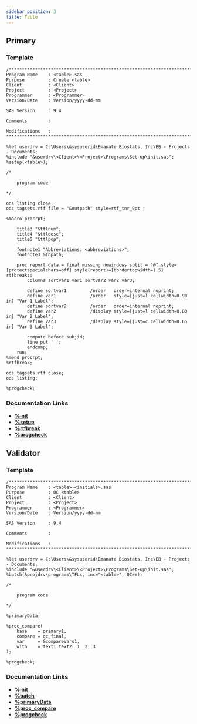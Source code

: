 ```yaml
---
sidebar_position: 3
title: Table
---
```


## Primary

### Template

```sas
/****************************************************************************************
Program Name    : <table>.sas
Purpose         : Create <table>
Client          : <Client>
Project         : <Project>
Programmer      : <Programmer>
Version/Date    : Version/yyyy-dd-mm

SAS Version     : 9.4

Comments        :

Modifications   :
*****************************************************************************************/

%let userdrv = C:\Users\&sysuserid\Emanate Biostats, Inc\EB - Projects - Documents;
%include "&userdrv\<Client>\<Project>\Programs\Set-up\init.sas";
%setup(<table>);

/*

    program code

*/

ods listing close;
ods tagsets.rtf file = "&outpath" style=rtf_tnr_9pt ;

%macro procrpt;

	title3 "&ttlnum";
	title4 "&ttldesc";
 	title5 "&ttlpop";

	footnote1 "Abbreviations: <abbreviations>";
	footnote3 &fnpath;

	proc report data = final missing nowindows split = "@" style=[protectspecialchars=off] style(report)=[bordertopwidth=1.5] rtfbreak;;
		columns sortvar1 var1 sortvar2 var2 var3;

        define sortvar1         /order 	 order=internal noprint;
		define var1 	  		/order   style=[just=l cellwidth=0.90 in] "Var 1 Label";
        define sortvar2         /order 	 order=internal noprint;
		define var2 	  		/display style=[just=l cellwidth=0.80 in] "Var 2 Label";
		define var3 	  		/display style=[just=c cellwidth=0.65 in] "Var 3 Label";

		compute before subjid;
		line put ' ';
		endcomp;
	run;
%mend procrpt;
%rtfbreak;

ods tagsets.rtf close;
ods listing;

%progcheck;
```

### Documentation Links

<!-- prettier-ignore -->
- [**%init**](..\set-up\init.md)
- [**%setup**](..\..\macros\macros-general\setup.md)
- [**%rtfbreak**](..\..\macros\macros-tfl\rtfbreak.md)
- [**%progcheck**](..\..\macros\macros-general\progcheck.md)

## Validator

### Template

```sas
/****************************************************************************************
Program Name    : <table>-<initials>.sas
Purpose         : QC <table>
Client          : <Client>
Project         : <Project>
Programmer      : <Programmer>
Version/Date    : Version/yyyy-dd-mm

SAS Version     : 9.4

Comments        :

Modifications   :
*****************************************************************************************/

%let userdrv = C:\Users\&sysuserid\Emanate Biostats, Inc\EB - Projects - Documents;
%include "&userdrv\<Client>\<Project>\Programs\Set-up\init.sas";
%batch(&projdrv\programs\TFLs, inc="<table>", QC=Y);

/*

    program code

*/

%primaryData;

%proc_compare(
	base    = primary1,
	compare = qc_final,
	var     = &compareVars1,
	with    = text1 text2 _1 _2 _3
);

%progcheck;
```

### Documentation Links

<!-- prettier-ignore -->
- [**%init**](..\set-up\init.md)
- [**%batch**](..\..\macros\macros-general\batch.md)
- [**%primaryData**](..\..\macros\macros-tfl\primarydata.md)
- [**%proc_compare**](..\..\macros\macros-validation\proc-compare.md)
- [**%progcheck**](..\..\macros\macros-general\progcheck.md)
